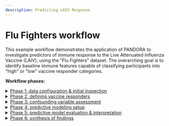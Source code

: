 ```yaml
---
description: Predicting LAIV Response
---
```


# Flu Fighters workflow

This example workflow demonstrates the application of PANDORA to investigate predictors of immune response to the Live Attenuated Influenza Vaccine (LAIV), using the "Flu Fighters" dataset. The overarching goal is to identify baseline immune features capable of classifying participants into "high" or "low" vaccine responder categories.

**Workflow phases:**

<details>

<summary><a href="phase-1-data-import.md">Phase 1: data configuration &#x26; initial inspection</a></summary>

Prepare the dataset for analysis by uploading it into PANDORA, examining its structure, identifying missing data patterns, and visualizing initial variable distributions and correlations.

**PANDORA Tools Utilized:** [Workspace](https://app.gitbook.com/s/9LdC62ZpkxqvCBTPwVZU/general/workspace), [Data Overview](https://app.gitbook.com/s/9LdC62ZpkxqvCBTPwVZU/data-analysis/discovery/data-overview), [Correlation](https://app.gitbook.com/s/9LdC62ZpkxqvCBTPwVZU/data-analysis/discovery/correlation).

**Outcome:** A foundational understanding of the dataset's characteristics and quality.

</details>

<details>

<summary><a href="phase-2-define-responders.md">Phase 2: defining vaccine responders</a></summary>

Categorize participants into distinct immune response groups (e.g., "high" vs. "low" responders) based on post-vaccination outcome variables. This establishes the target variable for subsequent predictive modeling.

**PANDORA Tools/Methods Utilized:** [t-SNE Analysis](https://app.gitbook.com/s/9LdC62ZpkxqvCBTPwVZU/data-analysis/discovery/t-sne-analysis) (for data-driven clustering) or manual definition based on external biological thresholds.

**Outcome:** A new 'ResponderStatus' variable classifying each participant.

</details>

<details>

<summary><a href="phase-3-confounding-check/">Phase 3: confounding variable assessment</a></summary>

Evaluate whether potential confounding variables (e.g., age, sex, study year) are differentially distributed across the defined responder groups, which could bias downstream analyses.

**PANDORA Tools Utilized:** [t-SNE Analysis](https://app.gitbook.com/s/9LdC62ZpkxqvCBTPwVZU/data-analysis/discovery#t-sne) (visualizing group distributions).

**Outcome:** Assessment of potential confounding to ensure the robustness of predictive findings.

</details>

<details>

<summary><a href="phase-5-model-evaluation.md">Phase 4: predictive modeling setup</a></summary>

Configure and initiate machine learning models within PANDORA, using baseline immune measurements as predictors for the 'ResponderStatus' outcome defined in Phase 2.

**PANDORA Tools Utilized:** [Predictive (SIMON interface).](https://app.gitbook.com/s/9LdC62ZpkxqvCBTPwVZU/data-analysis/predictive#id-1.-simon-machine-learning)

**Outcome:** Trained predictive models ready for evaluation.

</details>

<details>

<summary><a href="phase-5-model-evaluation.md">Phase 5: predictive model evaluation &#x26; interpretation</a></summary>

Assess the performance of the trained models using appropriate metrics (e.g., AUC) and to identify the most influential baseline features driving the predictions using explainable AI techniques.

**PANDORA Tools Utilized:** [Predictive ](https://app.gitbook.com/s/9LdC62ZpkxqvCBTPwVZU/data-analysis/predictive/exploration)(Exploration: Metrics, ROC Curve Analysis, Variable Importance, Model Interpretation).

**Outcome:** Identification of the optimal predictive model(s) and key predictive biomarkers.

</details>

<details>

<summary><a href="phase-6-findings.md">Phase 6: synthesis of findings</a></summary>

Consolidate all analytical results, interpret the biological significance of the top predictors, and formulate a comprehensive report on the model's performance and findings.

**PANDORA Tools/External Analysis:** Review of PANDORA outputs, potential pathway enrichment analysis (external), biological literature review etc..

**Outcome:** A complete analytical report with actionable insights.

</details>
